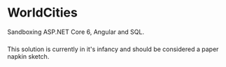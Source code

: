 # WorldCities
Sandboxing ASP.NET Core 6, Angular and SQL.
###
This solution is currently in it's infancy and should be considered a paper napkin sketch.
